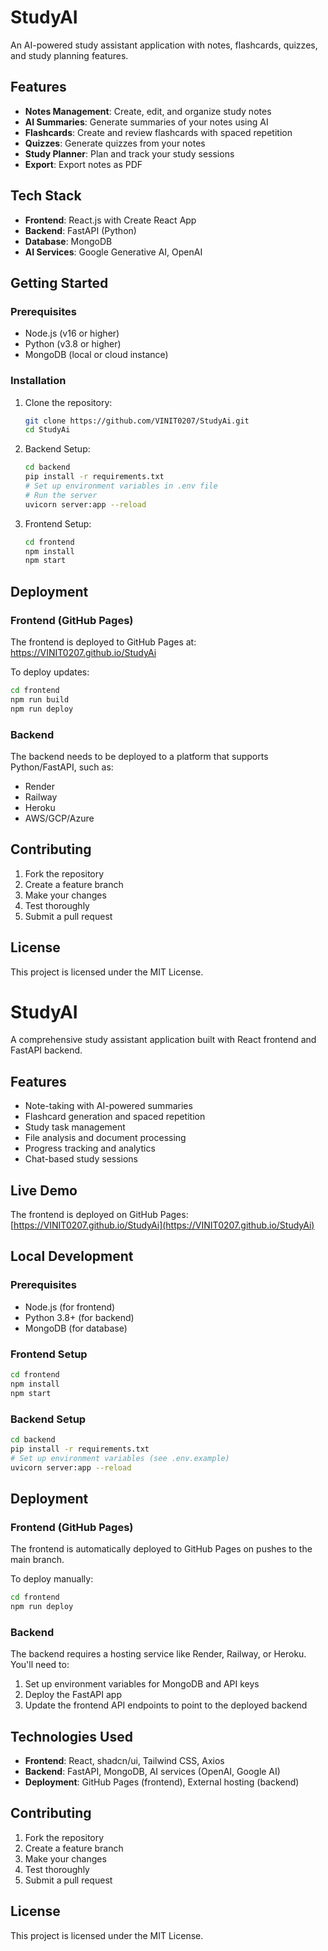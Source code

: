 # StudyAI

An AI-powered study assistant application with notes, flashcards, quizzes, and study planning features.

## Features

- **Notes Management**: Create, edit, and organize study notes
- **AI Summaries**: Generate summaries of your notes using AI
- **Flashcards**: Create and review flashcards with spaced repetition
- **Quizzes**: Generate quizzes from your notes
- **Study Planner**: Plan and track your study sessions
- **Export**: Export notes as PDF

## Tech Stack

- **Frontend**: React.js with Create React App
- **Backend**: FastAPI (Python)
- **Database**: MongoDB
- **AI Services**: Google Generative AI, OpenAI

## Getting Started

### Prerequisites

- Node.js (v16 or higher)
- Python (v3.8 or higher)
- MongoDB (local or cloud instance)

### Installation

1. Clone the repository:
   ```bash
   git clone https://github.com/VINIT0207/StudyAi.git
   cd StudyAi
   ```

2. Backend Setup:
   ```bash
   cd backend
   pip install -r requirements.txt
   # Set up environment variables in .env file
   # Run the server
   uvicorn server:app --reload
   ```

3. Frontend Setup:
   ```bash
   cd frontend
   npm install
   npm start
   ```

## Deployment

### Frontend (GitHub Pages)

The frontend is deployed to GitHub Pages at: https://VINIT0207.github.io/StudyAi

To deploy updates:
```bash
cd frontend
npm run build
npm run deploy
```

### Backend

The backend needs to be deployed to a platform that supports Python/FastAPI, such as:
- Render
- Railway
- Heroku
- AWS/GCP/Azure

## Contributing

1. Fork the repository
2. Create a feature branch
3. Make your changes
4. Test thoroughly
5. Submit a pull request

## License

This project is licensed under the MIT License.
# StudyAI

A comprehensive study assistant application built with React frontend and FastAPI backend.

## Features

- Note-taking with AI-powered summaries
- Flashcard generation and spaced repetition
- Study task management
- File analysis and document processing
- Progress tracking and analytics
- Chat-based study sessions

## Live Demo

The frontend is deployed on GitHub Pages: [https://VINIT0207.github.io/StudyAi](https://VINIT0207.github.io/StudyAi)

## Local Development

### Prerequisites

- Node.js (for frontend)
- Python 3.8+ (for backend)
- MongoDB (for database)

### Frontend Setup

```bash
cd frontend
npm install
npm start
```

### Backend Setup

```bash
cd backend
pip install -r requirements.txt
# Set up environment variables (see .env.example)
uvicorn server:app --reload
```

## Deployment

### Frontend (GitHub Pages)

The frontend is automatically deployed to GitHub Pages on pushes to the main branch.

To deploy manually:
```bash
cd frontend
npm run deploy
```

### Backend

The backend requires a hosting service like Render, Railway, or Heroku. You'll need to:

1. Set up environment variables for MongoDB and API keys
2. Deploy the FastAPI app
3. Update the frontend API endpoints to point to the deployed backend

## Technologies Used

- **Frontend**: React, shadcn/ui, Tailwind CSS, Axios
- **Backend**: FastAPI, MongoDB, AI services (OpenAI, Google AI)
- **Deployment**: GitHub Pages (frontend), External hosting (backend)

## Contributing

1. Fork the repository
2. Create a feature branch
3. Make your changes
4. Test thoroughly
5. Submit a pull request

## License

This project is licensed under the MIT License.
